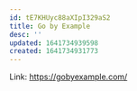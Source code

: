 ```yaml
---
id: tE7KHUyc88aXIpI329aS2
title: Go by Example
desc: ''
updated: 1641734939598
created: 1641734931773
---
```


Link: https://gobyexample.com/
